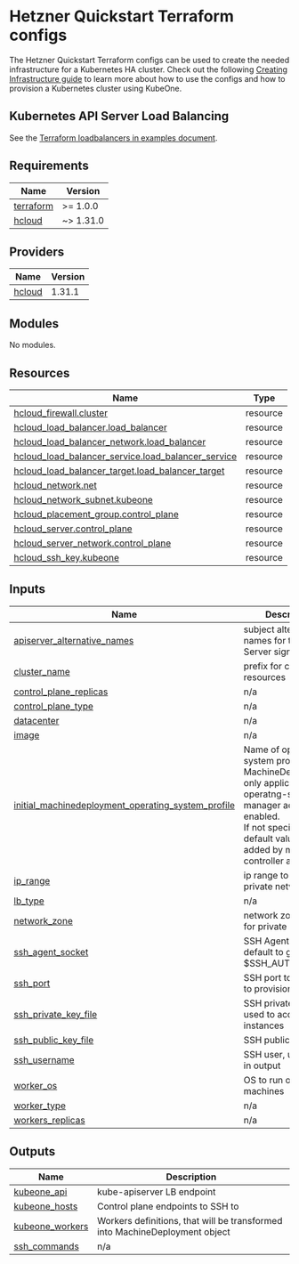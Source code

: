 # Hetzner Quickstart Terraform configs

The Hetzner Quickstart Terraform configs can be used to create the needed
infrastructure for a Kubernetes HA cluster. Check out the following
[Creating Infrastructure guide][docs-infrastructure] to learn more about how to
use the configs and how to provision a Kubernetes cluster using KubeOne.

## Kubernetes API Server Load Balancing

See the [Terraform loadbalancers in examples document][docs-tf-loadbalancer].

[docs-infrastructure]: https://docs.kubermatic.com/kubeone/master/guides/using_terraform_configs/
[docs-tf-loadbalancer]: https://docs.kubermatic.com/kubeone/master/examples/ha_load_balancing/

## Requirements

| Name | Version |
|------|---------|
| <a name="requirement_terraform"></a> [terraform](#requirement\_terraform) | >= 1.0.0 |
| <a name="requirement_hcloud"></a> [hcloud](#requirement\_hcloud) | ~> 1.31.0 |

## Providers

| Name | Version |
|------|---------|
| <a name="provider_hcloud"></a> [hcloud](#provider\_hcloud) | 1.31.1 |

## Modules

No modules.

## Resources

| Name | Type |
|------|------|
| [hcloud_firewall.cluster](https://registry.terraform.io/providers/hetznercloud/hcloud/latest/docs/resources/firewall) | resource |
| [hcloud_load_balancer.load_balancer](https://registry.terraform.io/providers/hetznercloud/hcloud/latest/docs/resources/load_balancer) | resource |
| [hcloud_load_balancer_network.load_balancer](https://registry.terraform.io/providers/hetznercloud/hcloud/latest/docs/resources/load_balancer_network) | resource |
| [hcloud_load_balancer_service.load_balancer_service](https://registry.terraform.io/providers/hetznercloud/hcloud/latest/docs/resources/load_balancer_service) | resource |
| [hcloud_load_balancer_target.load_balancer_target](https://registry.terraform.io/providers/hetznercloud/hcloud/latest/docs/resources/load_balancer_target) | resource |
| [hcloud_network.net](https://registry.terraform.io/providers/hetznercloud/hcloud/latest/docs/resources/network) | resource |
| [hcloud_network_subnet.kubeone](https://registry.terraform.io/providers/hetznercloud/hcloud/latest/docs/resources/network_subnet) | resource |
| [hcloud_placement_group.control_plane](https://registry.terraform.io/providers/hetznercloud/hcloud/latest/docs/resources/placement_group) | resource |
| [hcloud_server.control_plane](https://registry.terraform.io/providers/hetznercloud/hcloud/latest/docs/resources/server) | resource |
| [hcloud_server_network.control_plane](https://registry.terraform.io/providers/hetznercloud/hcloud/latest/docs/resources/server_network) | resource |
| [hcloud_ssh_key.kubeone](https://registry.terraform.io/providers/hetznercloud/hcloud/latest/docs/resources/ssh_key) | resource |

## Inputs

| Name | Description | Type | Default | Required |
|------|-------------|------|---------|:--------:|
| <a name="input_apiserver_alternative_names"></a> [apiserver\_alternative\_names](#input\_apiserver\_alternative\_names) | subject alternative names for the API Server signing cert. | `list(string)` | `[]` | no |
| <a name="input_cluster_name"></a> [cluster\_name](#input\_cluster\_name) | prefix for cloud resources | `string` | n/a | yes |
| <a name="input_control_plane_replicas"></a> [control\_plane\_replicas](#input\_control\_plane\_replicas) | n/a | `number` | `3` | no |
| <a name="input_control_plane_type"></a> [control\_plane\_type](#input\_control\_plane\_type) | n/a | `string` | `"cx21"` | no |
| <a name="input_datacenter"></a> [datacenter](#input\_datacenter) | n/a | `string` | `"nbg1"` | no |
| <a name="input_image"></a> [image](#input\_image) | n/a | `string` | `"ubuntu-20.04"` | no |
| <a name="input_initial_machinedeployment_operating_system_profile"></a> [initial\_machinedeployment\_operating\_system\_profile](#input\_initial\_machinedeployment\_operating\_system\_profile) | Name of operating system profile for MachineDeployments, only applicable if operatng-system-manager addon is enabled.<br>If not specified, the default value will be added by machine-controller addon. | `string` | `""` | no |
| <a name="input_ip_range"></a> [ip\_range](#input\_ip\_range) | ip range to use for private network | `string` | `"192.168.0.0/16"` | no |
| <a name="input_lb_type"></a> [lb\_type](#input\_lb\_type) | n/a | `string` | `"lb11"` | no |
| <a name="input_network_zone"></a> [network\_zone](#input\_network\_zone) | network zone to use for private network | `string` | `"eu-central"` | no |
| <a name="input_ssh_agent_socket"></a> [ssh\_agent\_socket](#input\_ssh\_agent\_socket) | SSH Agent socket, default to grab from $SSH\_AUTH\_SOCK | `string` | `"env:SSH_AUTH_SOCK"` | no |
| <a name="input_ssh_port"></a> [ssh\_port](#input\_ssh\_port) | SSH port to be used to provision instances | `number` | `22` | no |
| <a name="input_ssh_private_key_file"></a> [ssh\_private\_key\_file](#input\_ssh\_private\_key\_file) | SSH private key file used to access instances | `string` | `""` | no |
| <a name="input_ssh_public_key_file"></a> [ssh\_public\_key\_file](#input\_ssh\_public\_key\_file) | SSH public key file | `string` | `"~/.ssh/id_rsa.pub"` | no |
| <a name="input_ssh_username"></a> [ssh\_username](#input\_ssh\_username) | SSH user, used only in output | `string` | `"root"` | no |
| <a name="input_worker_os"></a> [worker\_os](#input\_worker\_os) | OS to run on worker machines | `string` | `"ubuntu"` | no |
| <a name="input_worker_type"></a> [worker\_type](#input\_worker\_type) | n/a | `string` | `"cx21"` | no |
| <a name="input_workers_replicas"></a> [workers\_replicas](#input\_workers\_replicas) | n/a | `number` | `1` | no |

## Outputs

| Name | Description |
|------|-------------|
| <a name="output_kubeone_api"></a> [kubeone\_api](#output\_kubeone\_api) | kube-apiserver LB endpoint |
| <a name="output_kubeone_hosts"></a> [kubeone\_hosts](#output\_kubeone\_hosts) | Control plane endpoints to SSH to |
| <a name="output_kubeone_workers"></a> [kubeone\_workers](#output\_kubeone\_workers) | Workers definitions, that will be transformed into MachineDeployment object |
| <a name="output_ssh_commands"></a> [ssh\_commands](#output\_ssh\_commands) | n/a |
